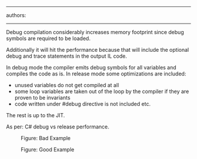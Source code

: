 

---
authors:

---




<span class='intro'> <p>Debug compilation considerably increases memory footprint since debug symbols are required to be loaded. </p>
<p>Additionally it will hit the performance because that will include the optional debug and trace statements in the output IL code.</p>
 </span>

<p>In debug mode the compiler emits debug symbols for all variables and compiles the code as is. In release mode some optimizations are included&#58;</p>
<ul>
<li>unused variables do not get compiled at all</li>
<li>some loop variables are taken out of the loop by the compiler if they are proven to be invariants</li>
<li>code written under #debug directive is not included etc.</li>
</ul>
<p>The rest is up to the JIT.</p>
<p>As per&#58; <a target="_blank" href="http&#58;//stackoverflow.com/questions/2446027/c-sharp-debug-vs-release-performance"></a>C# debug vs release performance.</p>

<dl class="badImage">
<dt><img src="/SoftwareDevelopment/RulesToBetterDotNETProjects/PublishingImages/debug-bad.jpg" alt="" /></dt>
<dd>Figure&#58; Bad Example</dd>
</dl>

<dl class="goodImage">
<dt><img src="/SoftwareDevelopment/RulesToBetterDotNETProjects/PublishingImages/debug-good.jpg" alt="" /></dt>
<dd>Figure&#58; Good Example</dd>
</dl>



